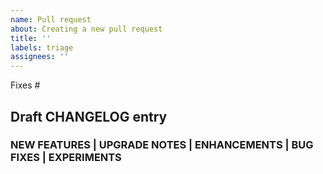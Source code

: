```yaml
---
name: Pull request
about: Creating a new pull request
title: ''
labels: triage
assignees: ''
---
```


<!--

Describe in detail the changes you are proposing, and the rationale.

See the contributing guide:

https://github.com/hashicorp/terraform/blob/main/.github/CONTRIBUTING.md

-->

<!--

Link all GitHub issues fixed by this PR, and add references to prior
related PRs.

-->

Fixes #

## Draft CHANGELOG entry

<!--

Choose a category, delete the others:

-->

### NEW FEATURES | UPGRADE NOTES | ENHANCEMENTS | BUG FIXES | EXPERIMENTS

<!--
